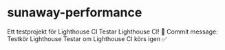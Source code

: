 # sunaway-performance
Ett testprojekt för Lighthouse CI
Testar Lighthouse CI! 🚀
Commit message: Testkör Lighthouse
Testar om Lighthouse CI körs igen ✅

